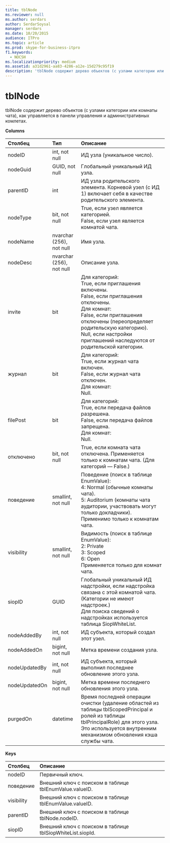 ```yaml
---
title: tblNode
ms.reviewer: null
ms.author: serdars
author: SerdarSoysal
manager: serdars
ms.date: 10/20/2015
audience: ITPro
ms.topic: article
ms.prod: skype-for-business-itpro
f1.keywords:
  - NOCSH
ms.localizationpriority: medium
ms.assetid: a31d2961-aa83-4286-a12e-15d279c95f19
description: 'tblNode содержит дерево объектов (с узлами категории или комнаты чата), как управляется в панели управления и административных комлетах.'
---
```


# <a name="tblnode"></a>tblNode
 
tblNode содержит дерево объектов (с узлами категории или комнаты чата), как управляется в панели управления и административных комлетах.
  
**Columns**

|**Столбец**|**Тип**|**Описание**|
|:-----|:-----|:-----|
|nodeID  <br/> |int, not null  <br/> |ИД узла (уникальное число).  <br/> |
|nodeGuid  <br/> |GUID, not null  <br/> |Глобальный уникальный ИД узла.  <br/> |
|parentID  <br/> |int  <br/> |ИД узла родительского элемента. Корневой узел (с ИД 1) включает себя в качестве родительского элемента.  <br/> |
|nodeType  <br/> |bit, not null  <br/> |True, если узел является категорией.  <br/> False, если узел является комнатой чата.  <br/> |
|nodeName  <br/> |nvarchar (256), not null  <br/> |Имя узла.  <br/> |
|nodeDesc  <br/> |nvarchar (256), not null  <br/> |Описание узла.  <br/> |
|invite  <br/> |bit  <br/> | Для категорий: <br/>  True, если приглашения включены. <br/>  False, если приглашения отключены. <br/>  Для комнат: <br/>  False, если приглашения отключены (переопределяет родительскую категорию). <br/>  Null, если настройки приглашений наследуются от родительской категории. <br/> |
|журнал  <br/> |bit  <br/> | Для категорий: <br/>  True, если журнал чата включен. <br/>  False, если журнал чата отключен. <br/>  Для комнат: <br/>  Null. <br/> |
|filePost  <br/> |bit  <br/> | Для категорий: <br/>  True, если передача файлов разрешена. <br/>  False, если передача файлов запрещена. <br/>  Для комнат: <br/>  Null. <br/> |
|отключено  <br/> |bit, not null  <br/> |True, если комната чата отключена. Применяется только к комнатам чата. (Для категорий — False.)  <br/> |
|поведение  <br/> |smallint, not null  <br/> | Поведение (поиск в таблице EnumValue): <br/>  4: Normal (обычные комнаты чата). <br/>  5: Auditorium (комнаты чата аудитории, участвовать могут только докладчики). <br/>  Применимо только к комнатам чата. <br/> |
|visibility  <br/> |smallint, not null  <br/> | Видимость (поиск в таблице EnumValue): <br/>  2: Private <br/>  3: Scoped <br/>  6: Open <br/>  Применяется только для комнат чата. <br/> |
|siopID  <br/> |GUID  <br/> |Глобальный уникальный ИД надстройки, если надстройка связана с этой комнатой чата. (Категории не имеют надстроек.)  <br/> Для поиска сведений о надстройках используется таблица SiopWhiteList.  <br/> |
|nodeAddedBy  <br/> |int, not null  <br/> |ИД субъекта, который создал этот узел.  <br/> |
|nodeAddedOn  <br/> |bigint, not null  <br/> |Метка времени создания узла.  <br/> |
|nodeUpdatedBy  <br/> |int, not null  <br/> |ИД субъекта, который выполнил последнее обновление этого узла.  <br/> |
|nodeUpdatedOn  <br/> |bigint, not null  <br/> |Метка времени последнего обновления этого узла.  <br/> |
|purgedOn  <br/> |datetime  <br/> |Время последней операции очистки (удаление областей из таблицы tblScopedPrincipal и ролей из таблицы tblPrincipalRole) для этого узла. Это используется внутренним механизмом обновления кэша службы чата.  <br/> |
   
**Keys**

|**Столбец**|**Описание**|
|:-----|:-----|
|nodeID  <br/> |Первичный ключ.  <br/> |
|поведение  <br/> |Внешний ключ с поиском в таблице tblEnumValue.valueID.  <br/> |
|visibility  <br/> |Внешний ключ с поиском в таблице tblEnumValue.valueID.  <br/> |
|parentID  <br/> |Внешний ключ с поиском в таблице tblNode.nodeID.  <br/> |
|siopID  <br/> |Внешний ключ с поиском в таблице tblSiopWhiteList.siopId.  <br/> |
   

